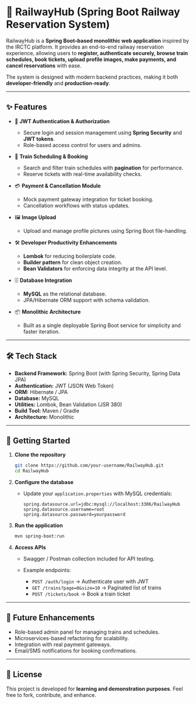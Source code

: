 # 🚆 RailwayHub (Spring Boot Railway Reservation System)

RailwayHub is a **Spring Boot–based monolithic web application** inspired by the IRCTC platform. It provides an end-to-end railway reservation experience, allowing users to **register, authenticate securely, browse train schedules, book tickets, upload profile images, make payments, and cancel reservations** with ease.

The system is designed with modern backend practices, making it both **developer-friendly** and **production-ready**.

---

## ✨ Features

* 🔐 **JWT Authentication & Authorization**

  * Secure login and session management using **Spring Security** and **JWT tokens**.
  * Role-based access control for users and admins.

* 📅 **Train Scheduling & Booking**

  * Search and filter train schedules with **pagination** for performance.
  * Reserve tickets with real-time availability checks.

* 💳 **Payment & Cancellation Module**

  * Mock payment gateway integration for ticket booking.
  * Cancellation workflows with status updates.

* 🖼️ **Image Upload**

  * Upload and manage profile pictures using Spring Boot file-handling.

* 🛠️ **Developer Productivity Enhancements**

  * **Lombok** for reducing boilerplate code.
  * **Builder pattern** for clean object creation.
  * **Bean Validators** for enforcing data integrity at the API level.

* 🗄️ **Database Integration**

  * **MySQL** as the relational database.
  * JPA/Hibernate ORM support with schema validation.

* 📦 **Monolithic Architecture**

  * Built as a single deployable Spring Boot service for simplicity and faster iteration.

---

## 🛠️ Tech Stack

* **Backend Framework:** Spring Boot (with Spring Security, Spring Data JPA)
* **Authentication:** JWT (JSON Web Token)
* **ORM:** Hibernate / JPA
* **Database:** MySQL
* **Utilities:** Lombok, Bean Validation (JSR 380)
* **Build Tool:** Maven / Gradle
* **Architecture:** Monolithic

---

## 🚀 Getting Started

1. **Clone the repository**

   ```bash
   git clone https://github.com/your-username/RailwayHub.git
   cd RailwayHub
   ```

2. **Configure the database**

   * Update your `application.properties` with MySQL credentials:

     ```properties
     spring.datasource.url=jdbc:mysql://localhost:3306/RailwayHub
     spring.datasource.username=root
     spring.datasource.password=yourpassword
     ```

3. **Run the application**

   ```bash
   mvn spring-boot:run
   ```

4. **Access APIs**

   * Swagger / Postman collection included for API testing.
   * Example endpoints:

     * `POST /auth/login` → Authenticate user with JWT
     * `GET /trains?page=0&size=10` → Paginated list of trains
     * `POST /tickets/book` → Book a train ticket

---

## 📌 Future Enhancements

* Role-based admin panel for managing trains and schedules.
* Microservices-based refactoring for scalability.
* Integration with real payment gateways.
* Email/SMS notifications for booking confirmations.

---

## 📖 License

This project is developed for **learning and demonstration purposes**. Feel free to fork, contribute, and enhance.
